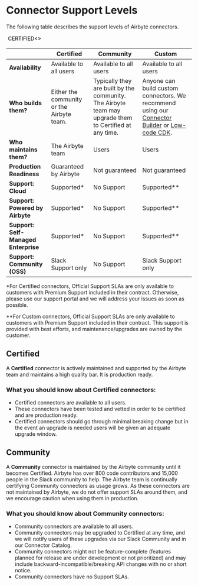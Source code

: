 # Connector Support Levels

The following table describes the support levels of Airbyte connectors.

<span style="font-size: var(--font-size-xs); border-radius: 500px; text-transform: uppercase;padding: 3px 5px; display: inline-block; line-height: 1; white-space: nowrap; font-weight: 500;">Certified<>

|                                      | Certified                                 | Community                                                                                              | Custom                                                                                                                                                                                                                                                             |
| ------------------------------------ | ----------------------------------------- | ------------------------------------------------------------------------------------------------------ | ------------------------------------------------------------------------------------------------------------------------------------------------------------------------------------------------------------------------------------------------------------------ |
| **Availability**                     | Available to all users                    | Available to all users                                                                                 | Available to all users                                                                                                                                                                                                                                             |
| **Who builds them?**                 | Either the community or the Airbyte team. | Typically they are built by the community. The Airbyte team may upgrade them to Certified at any time. | Anyone can build custom connectors. We recommend using our [Connector Builder](https://docs.airbyte.com/connector-development/connector-builder-ui/overview) or [Low-code CDK](https://docs.airbyte.com/connector-development/config-based/low-code-cdk-overview). |
| **Who maintains them?**              | The Airbyte team                          | Users                                                                                                  | Users                                                                                                                                                                                                                                                              |
| **Production Readiness**             | Guaranteed by Airbyte                     | Not guaranteed                                                                                         | Not guaranteed                                                                                                                                                                                                                                                     |
| **Support: Cloud**                   | Supported*                                | No Support                                                                                             | Supported**                                                                                                                                                                                                                                                        |
| **Support: Powered by Airbyte**      | Supported*                                | No Support                                                                                             | Supported**                                                                                                                                                                                                                                                        |
| **Support: Self-Managed Enterprise** | Supported*                                | No Support                                                                                             | Supported**                                                                                                                                                                                                                                                        |
| **Support: Community (OSS)**         | Slack Support only                        | No Support                                                                                             | Slack Support only                                                                                                                                                                                                                                                 |

\*For Certified connectors, Official Support SLAs are only available to customers with Premium Support included in their contract. Otherwise, please use our support portal and we will address your issues as soon as possible.

\*\*For Custom connectors, Official Support SLAs are only available to customers with Premium Support included in their contract. This support is provided with best efforts, and maintenance/upgrades are owned by the customer.

## Certified

A **Certified** connector is actively maintained and supported by the Airbyte team and maintains a high quality bar. It is production ready.

### What you should know about Certified connectors:

- Certified connectors are available to all users.
- These connectors have been tested and vetted in order to be certified and are production ready.
- Certified connectors should go through minimal breaking change but in the event an upgrade is needed users will be given an adequate upgrade window.

## Community

A **Community** connector is maintained by the Airbyte community until it becomes Certified. Airbyte has over 800 code contributors and 15,000 people in the Slack community to help. The Airbyte team is continually certifying Community connectors as usage grows. As these connectors are not maintained by Airbyte, we do not offer support SLAs around them, and we encourage caution when using them in production.

### What you should know about Community connectors:

- Community connectors are available to all users.
- Community connectors may be upgraded to Certified at any time, and we will notify users of these upgrades via our Slack Community and in our Connector Catalog.
- Community connectors might not be feature-complete (features planned for release are under development or not prioritized) and may include backward-incompatible/breaking API changes with no or short notice.
- Community connectors have no Support SLAs.
